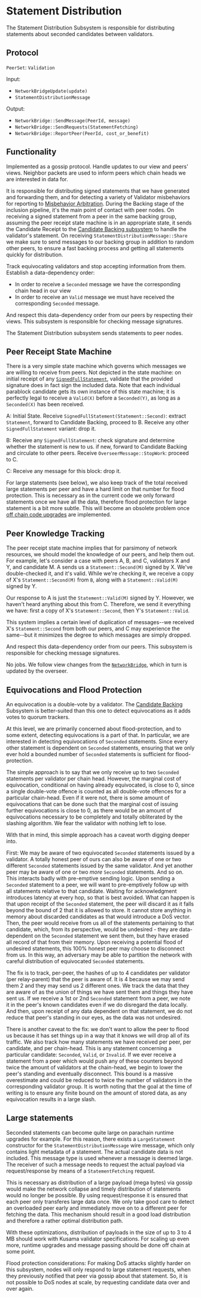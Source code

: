 # Statement Distribution

The Statement Distribution Subsystem is responsible for distributing statements about seconded candidates between validators.

## Protocol

`PeerSet`: `Validation`

Input:

- `NetworkBridgeUpdate(update)`
- `StatementDistributionMessage`

Output:

- `NetworkBridge::SendMessage(PeerId, message)`
- `NetworkBridge::SendRequests(StatementFetching)`
- `NetworkBridge::ReportPeer(PeerId, cost_or_benefit)`

## Functionality

Implemented as a gossip protocol. Handle updates to our view and peers' views. Neighbor packets are used to inform peers which chain heads we are interested in data for.

It is responsible for distributing signed statements that we have generated and forwarding them, and for detecting a variety of Validator misbehaviors for reporting to [Misbehavior Arbitration](../utility/misbehavior-arbitration.md). During the Backing stage of the inclusion pipeline, it's the main point of contact with peer nodes. On receiving a signed statement from a peer in the same backing group, assuming the peer receipt state machine is in an appropriate state, it sends the Candidate Receipt to the [Candidate Backing subsystem](candidate-backing.md) to handle the validator's statement. On receiving `StatementDistributionMessage::Share` we make sure to send messages to our backing group in addition to random other peers, to ensure a fast backing process and getting all statements quickly for distribution.

Track equivocating validators and stop accepting information from them. Establish a data-dependency order:

- In order to receive a `Seconded` message we have the corresponding chain head in our view
- In order to receive an `Valid` message we must have received the corresponding `Seconded` message.

And respect this data-dependency order from our peers by respecting their views. This subsystem is responsible for checking message signatures.

The Statement Distribution subsystem sends statements to peer nodes.

## Peer Receipt State Machine

There is a very simple state machine which governs which messages we are willing to receive from peers. Not depicted in the state machine: on initial receipt of any [`SignedFullStatement`](../../types/backing.md#signed-statement-type), validate that the provided signature does in fact sign the included data. Note that each individual parablock candidate gets its own instance of this state machine; it is perfectly legal to receive a `Valid(X)` before a `Seconded(Y)`, as long as a `Seconded(X)` has been received.

A: Initial State. Receive `SignedFullStatement(Statement::Second)`: extract `Statement`, forward to Candidate Backing, proceed to B. Receive any other `SignedFullStatement` variant: drop it.

B: Receive any `SignedFullStatement`: check signature and determine whether the statement is new to us. if new, forward to Candidate Backing and circulate to other peers. Receive `OverseerMessage::StopWork`: proceed to C.

C: Receive any message for this block: drop it.

For large statements (see below), we also keep track of the total received large
statements per peer and have a hard limit on that number for flood protection.
This is necessary as in the current code we only forward statements once we have
all the data, therefore flood protection for large statement is a bit more
subtle. This will become an obsolete problem once [off chain code
upgrades](https://github.com/paritytech/polkadot/issues/2979) are implemented.

## Peer Knowledge Tracking

The peer receipt state machine implies that for parsimony of network resources, we should model the knowledge of our peers, and help them out. For example, let's consider a case with peers A, B, and C, validators X and Y, and candidate M. A sends us a `Statement::Second(M)` signed by X. We've double-checked it, and it's valid. While we're checking it, we receive a copy of X's `Statement::Second(M)` from `B`, along with a `Statement::Valid(M)` signed by Y.

Our response to A is just the `Statement::Valid(M)` signed by Y. However, we haven't heard anything about this from C. Therefore, we send it everything we have: first a copy of X's `Statement::Second`, then Y's `Statement::Valid`.

This system implies a certain level of duplication of messages--we received X's `Statement::Second` from both our peers, and C may experience the same--but it minimizes the degree to which messages are simply dropped.

And respect this data-dependency order from our peers. This subsystem is responsible for checking message signatures.

No jobs. We follow view changes from the [`NetworkBridge`](../utility/network-bridge.md), which in turn is updated by the overseer.

## Equivocations and Flood Protection

An equivocation is a double-vote by a validator. The [Candidate Backing](candidate-backing.md) Subsystem is better-suited than this one to detect equivocations as it adds votes to quorum trackers.

At this level, we are primarily concerned about flood-protection, and to some extent, detecting equivocations is a part of that. In particular, we are interested in detecting equivocations of `Seconded` statements. Since every other statement is dependent on `Seconded` statements, ensuring that we only ever hold a bounded number of `Seconded` statements is sufficient for flood-protection.

The simple approach is to say that we only receive up to two `Seconded` statements per validator per chain head. However, the marginal cost of equivocation, conditional on having already equivocated, is close to 0, since a single double-vote offence is counted as all double-vote offences for a particular chain-head. Even if it were not, there is some amount of equivocations that can be done such that the marginal cost of issuing further equivocations is close to 0, as there would be an amount of equivocations necessary to be completely and totally obliterated by the slashing algorithm. We fear the validator with nothing left to lose.

With that in mind, this simple approach has a caveat worth digging deeper into.

First: We may be aware of two equivocated `Seconded` statements issued by a validator. A totally honest peer of ours can also be aware of one or two different `Seconded` statements issued by the same validator. And yet another peer may be aware of one or two _more_ `Seconded` statements. And so on. This interacts badly with pre-emptive sending logic. Upon sending a `Seconded` statement to a peer, we will want to pre-emptively follow up with all statements relative to that candidate. Waiting for acknowledgment introduces latency at every hop, so that is best avoided. What can happen is that upon receipt of the `Seconded` statement, the peer will discard it as it falls beyond the bound of 2 that it is allowed to store. It cannot store anything in memory about discarded candidates as that would introduce a DoS vector. Then, the peer would receive from us all of the statements pertaining to that candidate, which, from its perspective, would be undesired - they are data-dependent on the `Seconded` statement we sent them, but they have erased all record of that from their memory. Upon receiving a potential flood of undesired statements, this 100% honest peer may choose to disconnect from us. In this way, an adversary may be able to partition the network with careful distribution of equivocated `Seconded` statements.

The fix is to track, per-peer, the hashes of up to 4 candidates per validator (per relay-parent) that the peer is aware of. It is 4 because we may send them 2 and they may send us 2 different ones. We track the data that they are aware of as the union of things we have sent them and things they have sent us. If we receive a 1st or 2nd `Seconded` statement from a peer, we note it in the peer's known candidates even if we do disregard the data locally. And then, upon receipt of any data dependent on that statement, we do not reduce that peer's standing in our eyes, as the data was not undesired.

There is another caveat to the fix: we don't want to allow the peer to flood us because it has set things up in a way that it knows we will drop all of its traffic.
We also track how many statements we have received per peer, per candidate, and per chain-head. This is any statement concerning a particular candidate: `Seconded`, `Valid`, or `Invalid`. If we ever receive a statement from a peer which would push any of these counters beyond twice the amount of validators at the chain-head, we begin to lower the peer's standing and eventually disconnect. This bound is a massive overestimate and could be reduced to twice the number of validators in the corresponding validator group. It is worth noting that the goal at the time of writing is to ensure any finite bound on the amount of stored data, as any equivocation results in a large slash.

## Large statements

Seconded statements can become quite large on parachain runtime upgrades for
example. For this reason, there exists a `LargeStatement` constructor for the
`StatementDistributionMessage` wire message, which only contains light metadata
of a statement. The actual candidate data is not included. This message type is
used whenever a message is deemed large. The receiver of such a message needs to
request the actual payload via request/response by means of a
`StatementFetching` request.

This is necessary as distribution of a large payload (mega bytes) via gossip
would make the network collapse and timely distribution of statements would no
longer be possible. By using request/response it is ensured that each peer only
transferes large data once. We only take good care to detect an overloaded
peer early and immediately move on to a different peer for fetching the data.
This mechanism should result in a good load distribution and therefore a rather
optimal distribution path.

With these optimizations, distribution of payloads in the size of up to 3 to 4
MB should work with Kusama validator specifications. For scaling up even more,
runtime upgrades and message passing should be done off chain at some point.

Flood protection considerations: For making DoS attacks slightly harder on this
subsystem, nodes will only respond to large statement requests, when they
previously notified that peer via gossip about that statement. So, it is not
possible to DoS nodes at scale, by requesting candidate data over and over
again.
